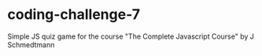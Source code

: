 # coding-challenge-7

Simple JS quiz game for the course "The Complete Javascript Course" by J Schmedtmann
